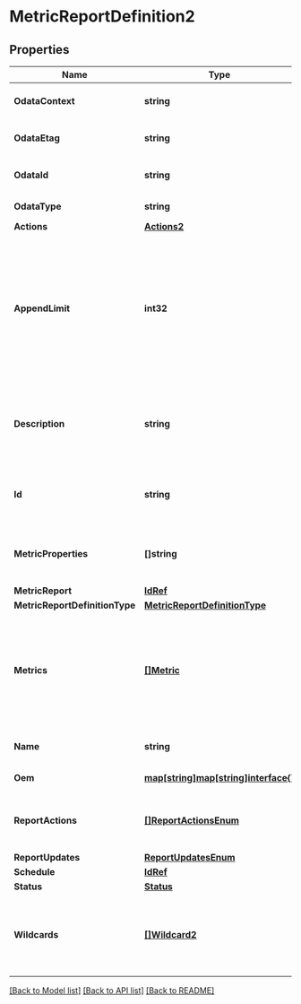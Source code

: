 # MetricReportDefinition2

## Properties
Name | Type | Description | Notes
------------ | ------------- | ------------- | -------------
**OdataContext** | **string** | The OData description of a payload. | [optional] 
**OdataEtag** | **string** | The current ETag of the resource. | [optional] 
**OdataId** | **string** | The unique identifier for a resource. | 
**OdataType** | **string** | The type of a resource. | 
**Actions** | [**Actions2**](Actions_2.md) |  | [optional] 
**AppendLimit** | **int32** | Indicates the maximum number of entries that can be appended to a metric report.  When the metric report reaches its limit, its behavior is dictated by the ReportUpdates property. | [optional] 
**Description** | **string** | Provides a description of this resource and is used for commonality  in the schema definitions. | [optional] 
**Id** | **string** | Uniquely identifies the resource within the collection of like resources. | 
**MetricProperties** | **[]string** | Specifies a list of metric properties to include in the metric report. | [optional] 
**MetricReport** | [**IdRef**](idRef.md) |  | [optional] 
**MetricReportDefinitionType** | [**MetricReportDefinitionType**](MetricReportDefinitionType.md) |  | [optional] 
**Metrics** | [**[]Metric**](Metric.md) | Specifies a list of metrics to include in the metric report.  The metrics may include metric properties or calculations applied to a metric property. | [optional] 
**Name** | **string** | The name of the resource or array element. | 
**Oem** | [**map[string]map[string]interface{}**](map[string]interface{}.md) | Oem extension object. | [optional] 
**ReportActions** | [**[]ReportActionsEnum**](ReportActionsEnum.md) | Specifies the actions to perform when a metric report is generated. | [optional] 
**ReportUpdates** | [**ReportUpdatesEnum**](ReportUpdatesEnum.md) |  | [optional] 
**Schedule** | [**IdRef**](idRef.md) |  | [optional] 
**Status** | [**Status**](Status.md) |  | [optional] 
**Wildcards** | [**[]Wildcard2**](Wildcard_2.md) | Specifies the strings used to replace wildcards in the paths in MetricProperties array property. | [optional] 

[[Back to Model list]](../README.md#documentation-for-models) [[Back to API list]](../README.md#documentation-for-api-endpoints) [[Back to README]](../README.md)


